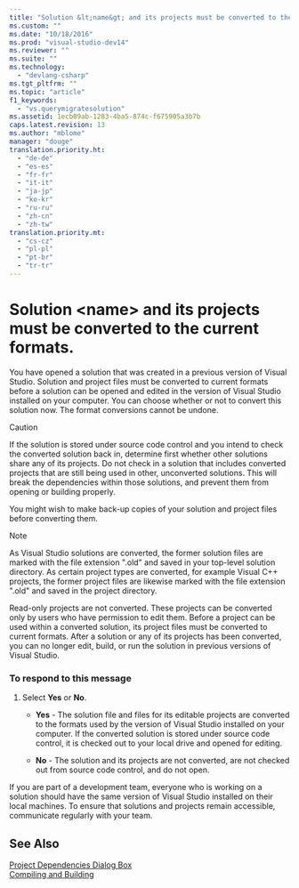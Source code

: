 ```yaml
---
title: "Solution &lt;name&gt; and its projects must be converted to the current formats."
ms.custom: ""
ms.date: "10/18/2016"
ms.prod: "visual-studio-dev14"
ms.reviewer: ""
ms.suite: ""
ms.technology: 
  - "devlang-csharp"
ms.tgt_pltfrm: ""
ms.topic: "article"
f1_keywords: 
  - "vs.querymigratesolution"
ms.assetid: 1ecb09ab-1283-4ba5-874c-f675905a3b7b
caps.latest.revision: 13
ms.author: "mblome"
manager: "douge"
translation.priority.ht: 
  - "de-de"
  - "es-es"
  - "fr-fr"
  - "it-it"
  - "ja-jp"
  - "ko-kr"
  - "ru-ru"
  - "zh-cn"
  - "zh-tw"
translation.priority.mt: 
  - "cs-cz"
  - "pl-pl"
  - "pt-br"
  - "tr-tr"
---
```

# Solution &lt;name&gt; and its projects must be converted to the current formats.
You have opened a solution that was created in a previous version of Visual Studio. Solution and project files must be converted to current formats before a solution can be opened and edited in the version of Visual Studio installed on your computer. You can choose whether or not to convert this solution now. The format conversions cannot be undone.  
  
> [!CAUTION]
>  If the solution is stored under source code control and you intend to check the converted solution back in, determine first whether other solutions share any of its projects. Do not check in a solution that includes converted projects that are still being used in other, unconverted solutions. This will break the dependencies within those solutions, and prevent them from opening or building properly.  
  
 You might wish to make back-up copies of your solution and project files before converting them.  
  
> [!NOTE]
>  As Visual Studio solutions are converted, the former solution files are marked with the file extension ".old" and saved in your top-level solution directory. As certain project types are converted, for example Visual C++ projects, the former project files are likewise marked with the file extension ".old" and saved in the project directory.  
  
 Read-only projects are not converted. These projects can be converted only by users who have permission to edit them. Before a project can be used within a converted solution, its project files must be converted to current formats. After a solution or any of its projects has been converted, you can no longer edit, build, or run the solution in previous versions of Visual Studio.  
  
### To respond to this message  
  
1.  Select **Yes** or **No**.  
  
    -   **Yes** - The solution file and files for its editable projects are converted to the formats used by the version of Visual Studio installed on your computer. If the converted solution is stored under source code control, it is checked out to your local drive and opened for editing.  
  
    -   **No** - The solution and its projects are not converted, are not checked out from source code control, and do not open.  
  
 If you are part of a development team, everyone who is working on a solution should have the same version of Visual Studio installed on their local machines. To ensure that solutions and projects remain accessible, communicate regularly with your team.  
  
## See Also  
 [Project Dependencies Dialog Box](http://msdn.microsoft.com/en-us/d66e48c3-3722-40dd-99b4-53d93cac128e)   
 [Compiling and Building](../ide/compiling-and-building-in-visual-studio.md)